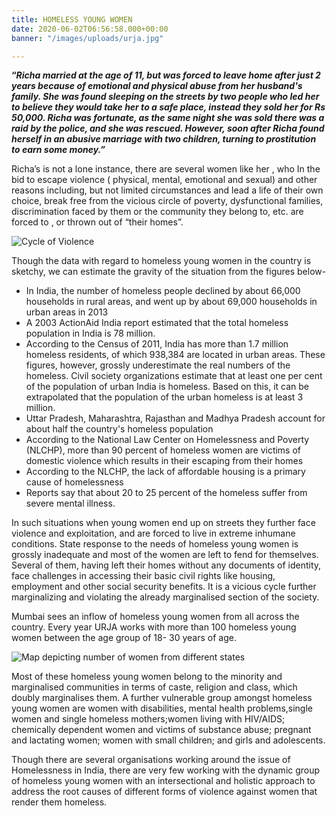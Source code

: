 ```yaml
---
title: HOMELESS YOUNG WOMEN
date: 2020-06-02T06:56:58.000+00:00
banner: "/images/uploads/urja.jpg"

---
```

**“_Richa married at the age of 11, but was forced to leave home after just 2 years because of emotional and physical abuse from her husband's family. She was found sleeping on the streets by two people who led her to believe they would take her to a safe place, instead they sold her for Rs 50,000. Richa was fortunate, as the same night she was sold there was a raid by the police, and she was rescued. However, soon after Richa found herself in an abusive marriage with two children, turning to prostitution to earn some money.”_**

<!--more-->

Richa’s is not a lone instance, there are several women like her , who In the bid to escape violence ( physical, mental, emotional and sexual) and other reasons including, but not limited circumstances and lead a life of their own choice, break free from the vicious circle of poverty, dysfunctional families, discrimination faced by them or the community they belong to, etc. are forced to , or thrown out of “their homes”.

  
![Cycle of Violence](/images/uploads/urja-infographics-cycle-of-violence.jpg "Cycle of Violence")

Though the data with regard to homeless young women in the country is sketchy, we can estimate the gravity of the situation from the figures below-

* In India, the number of homeless people declined by about 66,000 households in rural areas, and went up by about 69,000 households in urban areas in 2013
* A 2003 ActionAid India report estimated that the total homeless population in India is 78 million.
* According to the Census of 2011, India has more than 1.7 million homeless residents, of which 938,384 are located in urban areas. These figures, however, grossly underestimate the real numbers of the homeless. Civil society organizations estimate that at least one per cent of the population of urban India is homeless. Based on this, it can be extrapolated that the population of the urban homeless is at least 3 million.
* Uttar Pradesh, Maharashtra, Rajasthan and Madhya Pradesh account for about half the country's homeless population
* According to the National Law Center on Homelessness and Poverty (NLCHP), more than 90 percent of homeless women are victims of domestic violence which results in their escaping from their homes
* According to the NLCHP, the lack of affordable housing is a primary cause of homelessness
* Reports say that about 20 to 25 percent of the homeless suffer from severe mental illness.

In such situations when young women end up on streets they further face violence and exploitation, and are forced to live in extreme inhumane conditions. State response to the needs of homeless young women is grossly inadequate and  most of the women are left to fend for themselves. Several of them, having left their homes without any documents of identity, face challenges in accessing their basic civil rights like housing, employment and other social security benefits. It is a vicious cycle further marginalizing and violating the already marginalised section of the society.

Mumbai sees an inflow of homeless young women from all across the country. Every year URJA works with more than 100 homeless young women between the age group of 18- 30 years of age.

![Map depicting number of women from different states](/images/uploads/india_map.png)

Most of these homeless young women belong to the minority and marginalised communities in terms of caste, religion and class, which doubly marginalises them. A further vulnerable group amongst homeless young women are women with disabilities, mental health problems,single women and single homeless mothers;women living with HIV/AIDS; chemically dependent women and victims of substance abuse; pregnant and lactating women; women with small children; and girls and adolescents.

Though there are several organisations working around the issue of Homelessness in India, there are very few working with the dynamic group of homeless young women with an intersectional and holistic approach to address the root causes of different forms of violence against women that render them homeless.